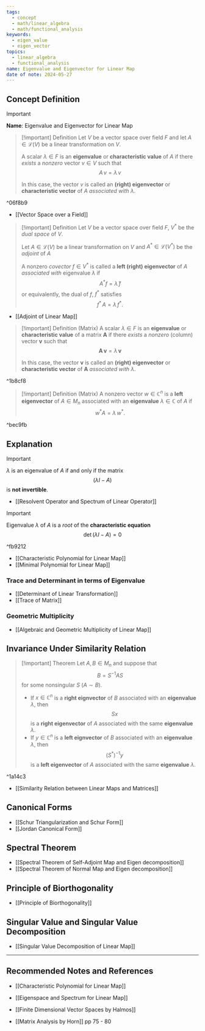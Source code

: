```yaml
---
tags:
  - concept
  - math/linear_algebra
  - math/functional_analysis
keywords:
  - eigen_value
  - eigen_vector
topics:
  - linear_algebra
  - functional_analysis
name: Eigenvalue and Eigenvector for Linear Map
date of note: 2024-05-27
---
```


## Concept Definition

>[!important]
>**Name**: Eigenvalue and Eigenvector for Linear Map

>[!important] Definition
>Let $V$ be a vector space over field $F$ and let $A \in \mathcal{L}(V)$ be a linear transformation on $V$.
>
>A scalar $\lambda \in F$ is an **eigenvalue** or **characteristic value** of $A$ if there *exists* a *nonzero* vector $v\in V$ such that 
>$$
>A\,v = \lambda\,v
>$$
>
>In this case, the vector $v$ is called an **(right) eigenvector** or **characteristic vector** of $A$ *associated with* $\lambda.$

^06f8b9

- [[Vector Space over a Field]]

>[!important] Definition
>Let $V$ be a vector space over field $F$, $V^{*}$ be the *dual space* of $V$. 
>
>Let $A \in \mathcal{L}(V)$ be a linear transformation on $V$ and $A^{*}\in \mathcal{L}(V^{*})$ be the *adjoint* of $A$
>
>
>A nonzero *covector* $f\in V^{*}$ is called a **left (right) eigenvector** of $A$ *associated with* eigenvalue $\lambda$ if $$A^{*}f = \bar{\lambda}\,f$$ or equivalently, the dual of $f$, $f^{*}$ satisfies $$f^{*}\,A = \lambda\,f^{*}.$$

- [[Adjoint of Linear Map]]


>[!important] Definition (Matrix)
>A scalar $\lambda \in F$ is an **eigenvalue** or **characteristic value** of a matrix $\boldsymbol{A}$ if there *exists* a *nonzero* (column) vector $\boldsymbol{v}$ such that 
>$$
>\boldsymbol{A\,v} = \lambda\, \boldsymbol{v}
>$$
>
>In this case, the vector $\boldsymbol{v}$ is called an **(right) eigenvector** or **characteristic vector** of $\boldsymbol{A}$ *associated with* $\lambda.$

^1b8cf8

>[!important] Definition (Matrix)
>A nonzero vector $w\in \mathbb{C}^{n}$ is a **left eigenvector** of $A\in M_{n}$ associated with an **eigenvalue** $\lambda\in \mathbb{C}$ of $A$ if $$w^{*}A = \lambda\,w^{*}.$$
>

^bec9fb

 
## Explanation

>[!important]
>$\lambda$ is an eigenvalue of $A$ if and only if the matrix
>$$
>(\lambda I - A)
>$$
>is **not invertible**.

- [[Resolvent Operator and Spectrum of Linear Operator]]

>[!important]
>Eigenvalue $\lambda$ of $A$ is a *root* of the **characteristic equation**
>$$
>\det \left(\lambda I - A\right) = 0
>$$

^fb9212

- [[Characteristic Polynomial for Linear Map]]
- [[Minimal Polynomial for Linear Map]]

### Trace and Determinant in terms of Eigenvalue

- [[Determinant of Linear Transformation]]
- [[Trace of Matrix]]

### Geometric Multiplicity

- [[Algebraic and Geometric Multiplicity of Linear Map]]

## Invariance Under Similarity Relation

>[!important] Theorem
>Let $A, B\in M_{n}$ and suppose that $$B = S^{-1}AS$$ for some nonsingular $S$ ($A \sim B$).
>
>- If $x\in \mathbb{C}^{n}$ is a **right eignvector** of $B$ associated with an **eigenvalue** $\lambda$, then $$Sx$$ is a **right eigenvector** of $A$ associated with the same **eigenvalue** $\lambda$.
>- If $y\in \mathbb{C}^{n}$ is a **left eignvector** of $B$ associated with an **eigenvalue** $\lambda$, then $$(S^{*})^{-1}y$$ is a **left eigenvector** of $A$ associated with the same **eigenvalue** $\lambda$.

^1a14c3

- [[Similarity Relation between Linear Maps and Matrices]]



## Canonical Forms

- [[Schur Triangularization and Schur Form]]
- [[Jordan Canonical Form]]

## Spectral Theorem

- [[Spectral Theorem of Self-Adjoint Map and Eigen decomposition]]
- [[Spectral Theorem of Normal Map and Eigen decomposition]]


## Principle of Biorthogonality

- [[Principle of Biorthogonality]]


## Singular Value and Singular Value Decomposition

- [[Singular Value Decomposition of Linear Map]]



-----------
##  Recommended Notes and References

- [[Characteristic Polynomial for Linear Map]]
- [[Eigenspace and Spectrum for Linear Map]]

- [[Finite Dimensional Vector Spaces by Halmos]]
- [[Matrix Analysis by Horn]] pp 75 - 80